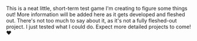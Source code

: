 This is a neat little, short-term test game I'm creating to figure some things out! More information will be added here as it gets developed and fleshed out. There's not too much to say about it, as it's not a fully fleshed-out project. I just tested what I could do. Expect more detailed projects to come! ♥
